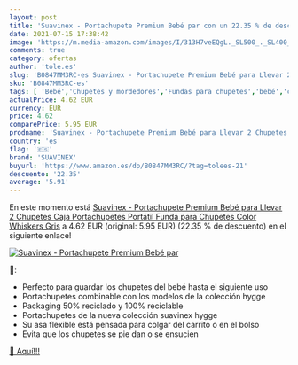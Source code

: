 ```yaml
---
layout: post
title: 'Suavinex - Portachupete Premium Bebé par con un 22.35 % de descuento'
date: 2021-07-15 17:38:42
image: 'https://m.media-amazon.com/images/I/313H7veEQgL._SL500_._SL400_.jpg'
comments: true
category: ofertas
author: 'tole.es'
slug: 'B0847MM3RC-es Suavinex - Portachupete Premium Bebé para Llevar 2...'
sku: 'B0847MM3RC-es'
tags: [ 'Bebé','Chupetes y mordedores','Fundas para chupetes','bebé','chupetes','suavinex', ]
actualPrice: 4.62 EUR
currency: EUR
price: 4.62
comparePrice: 5.95 EUR
prodname: 'Suavinex - Portachupete Premium Bebé para Llevar 2 Chupetes  Caja Portachupetes Portátil  Funda para Chupetes  Color Whiskers Gris'
country: 'es'
flag: '🇪🇸'
brand: 'SUAVINEX'
buyurl: 'https://www.amazon.es/dp/B0847MM3RC/?tag=tolees-21'
descuento: '22.35'
average: '5.91'
---
```


En este momento está [Suavinex - Portachupete Premium Bebé para Llevar 2 Chupetes  Caja Portachupetes Portátil  Funda para Chupetes  Color Whiskers Gris](https://www.amazon.es/dp/B0847MM3RC/?tag=tolees-21) a 4.62 EUR (original: 5.95 EUR) (22.35 %  de descuento) en el siguiente enlace!

[![Suavinex - Portachupete Premium Bebé par](https://m.media-amazon.com/images/I/313H7veEQgL._SL500_._SL400_.jpg)](https://www.amazon.es/dp/B0847MM3RC/?tag=tolees-21)

🔎:

- Perfecto para guardar los chupetes del bebé hasta el siguiente uso
- Portachupetes combinable con los modelos de la colección hygge
- Packaging 50% reciclado y 100% reciclable
- Portachupetes de la nueva colección suavinex hygge
- Su asa flexible está pensada para colgar del carrito o en el bolso
- Evita que los chupetes se pie dan o se ensucien

[🛒 Aquí!!!](https://www.amazon.es/dp/B0847MM3RC/?tag=tolees-21)
